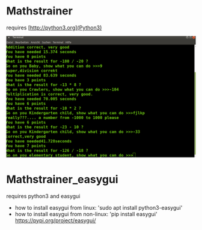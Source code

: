 # Mathstrainer

requires [http://python3.org](Python3)

![screenshot1.png](screenshot1.png)


# Mathstrainer_easygui

requires python3 and easygui

  * how to install easygui from linux: 'sudo apt install python3-easygui'  
  * how to install easygui from non-linux: 'pip install easygui' https://pypi.org/project/easygui/ 


